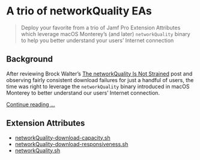 # A trio of networkQuality EAs

> Deploy your favorite from a trio of Jamf Pro Extension Attributes which leverage macOS Monterey’s (and later) `networkQuality` binary to help you better understand your users’ Internet connection

## Background

After reviewing Brock Walter’s [The networkQuality Is Not Strained](https://community.jamf.com/t5/jamf-pro/the-networkquality-is-not-strained/m-p/254301) post and observing fairly consistent download failures for just a handful of users, the time was right to leverage the `networkQuality` binary introduced in macOS Monterey to better understand our users’ Internet connection.

[Continue reading …](https://snelson.us/2022/08/a-trio-of-networkquality-eas/)

## Extension Attributes

- [networkQuality-download-capacity.sh](networkQuality-download-capacity.sh)
- [networkQuality-download-responsiveness.sh](networkQuality-download-responsiveness.sh)
- [networkQuality.sh](networkQuality.sh)

